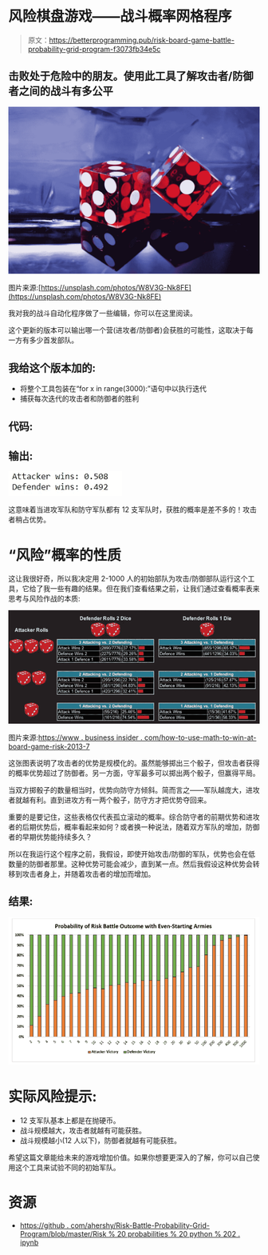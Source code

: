 # 风险棋盘游戏——战斗概率网格程序

> 原文：<https://betterprogramming.pub/risk-board-game-battle-probability-grid-program-f3073fb34e5c>

## 击败处于危险中的朋友。使用此工具了解攻击者/防御者之间的战斗有多公平

![](img/3b8511b3393f056111051d9524385752.png)

图片来源:[https://unsplash.com/photos/W8V3G-Nk8FE](https://unsplash.com/photos/W8V3G-Nk8FE)

我对我的战斗自动化程序做了一些编辑，你可以在这里阅读。

这个更新的版本可以输出哪一个营(进攻者/防御者)会获胜的可能性，这取决于每一方有多少首发部队。

## **我给这个版本加的:**

*   将整个工具包装在“for x in range(3000):”语句中以执行迭代
*   捕获每次迭代的攻击者和防御者的胜利

## **代码:**

## **输出:**

![](img/39dc447b5adaaba0f3ade7b63a750468.png)

这意味着当进攻军队和防守军队都有 12 支军队时，获胜的概率是差不多的！攻击者稍占优势。

# “风险”概率的性质

这让我很好奇，所以我决定用 2-1000 人的初始部队为攻击/防御部队运行这个工具，它给了我一些有趣的结果。但在我们查看结果之前，让我们通过查看概率表来思考与风险作战的本质:

![](img/363d2f54adbaa78f259c09a60924d6c9.png)

图片来源:[https://www . business insider . com/how-to-use-math-to-win-at-board-game-risk-2013-7](https://www.businessinsider.com/how-to-use-math-to-win-at-the-board-game-risk-2013-7)

这张图表说明了攻击者的优势是规模化的。虽然能够掷出三个骰子，但攻击者获得的概率优势超过了防御者。另一方面，守军最多可以掷出两个骰子，但赢得平局。

当双方掷骰子的数量相当时，优势向防守方倾斜。简而言之——军队越庞大，进攻者就越有利。直到进攻方有一两个骰子，防守方才把优势夺回来。

重要的是要记住，这些表格仅代表孤立滚动的概率。综合防守者的前期优势和进攻者的后期优势后，概率看起来如何？或者换一种说法，随着双方军队的增加，防御者的早期优势能持续多久？

所以在我运行这个程序之前，我假设，即使开始攻击/防御的军队，优势也会在低数量的防御者那里。这种优势可能会减少，直到某一点。然后我假设这种优势会转移到攻击者身上，并随着攻击者的增加而增加。

## **结果:**

![](img/1cf9e4bb0d4d0c2149ad446a863501d0.png)

# **实际风险提示:**

*   12 支军队基本上都是在抛硬币。
*   战斗规模越大，攻击者就越有可能获胜。
*   战斗规模越小(12 人以下)，防御者就越有可能获胜。

希望这篇文章能给未来的游戏增加价值。如果你想要更深入的了解，你可以自己使用这个工具来试验不同的初始军队。

# 资源

*   [https://github . com/ahershy/Risk-Battle-Probability-Grid-Program/blob/master/Risk % 20 probabilities % 20 python % 202 . ipynb](https://github.com/ahershy/Risk-Battle-Probability-Grid-Program/blob/master/Risk%20probabilities%20python%202.ipynb)